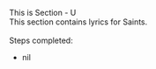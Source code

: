 This is Section - U<br>
This section contains lyrics for Saints.<br><br>
Steps completed:<br>
- nil


